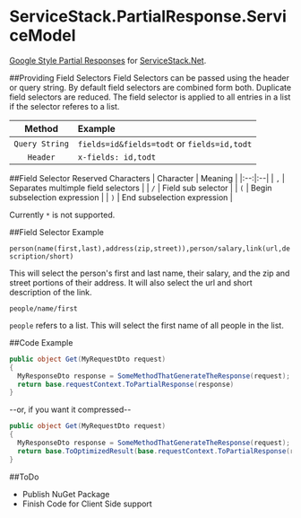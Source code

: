 ServiceStack.PartialResponse.ServiceModel
=========================================

[Google Style Partial Responses](https://developers.google.com/+/api/#partial-responses) for [ServiceStack.Net](https://github.com/ServiceStack/ServiceStack). 

##Providing Field Selectors
Field Selectors can be passed using the header or query string. By default field selectors are combined form both. Duplicate field selectors are reduced. The field selector is applied to all entries in a list if the selector referes to a list. 

| Method | Example |
|:--:|:--|
| `Query String` | `fields=id&fields=todt` or `fields=id,todt` |
| `Header` | `x-fields: id,todt` |

##Field Selector Reserved Characters
| Character | Meaning |
|:--:|:--|
| `,`  | Separates multimple field selectors |
| `/` | Field sub selector  |
| `(` | Begin subselection expression |
| `)` | End subselection expression |

Currently `*` is not supported.

##Field Selector Example

`person(name(first,last),address(zip,street)),person/salary,link(url,description/short)`

This will select the person's first and last name, their salary, and the zip and street portions of their address. It will also select the url and short description of the link.

`people/name/first` 

`people` refers to a list. This will select the first name of all people in the list.

##Code Example

```c#
public object Get(MyRequestDto request)
{
  MyResponseDto response = SomeMethodThatGenerateTheResponse(request);
  return base.requestContext.ToPartialResponse(response)
}
```
--or, if you want it compressed--
```C#
public object Get(MyRequestDto request)
{
  MyResponseDto response = SomeMethodThatGenerateTheResponse(request);
  return base.ToOptimizedResult(base.requestContext.ToPartialResponse(response))
}
```

##ToDo

- Publish NuGet Package
- Finish Code for Client Side support
